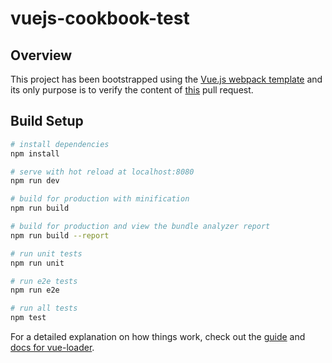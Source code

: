 # vuejs-cookbook-test

## Overview

This project has been bootstrapped using the [Vue.js webpack template](https://github.com/vuejs-templates/webpack) and its only purpose is to verify the content of [this](https://github.com/vuejs/vuejs.org/pull/1483) pull request.

## Build Setup

``` bash
# install dependencies
npm install

# serve with hot reload at localhost:8080
npm run dev

# build for production with minification
npm run build

# build for production and view the bundle analyzer report
npm run build --report

# run unit tests
npm run unit

# run e2e tests
npm run e2e

# run all tests
npm test
```

For a detailed explanation on how things work, check out the [guide](http://vuejs-templates.github.io/webpack/) and [docs for vue-loader](http://vuejs.github.io/vue-loader).
